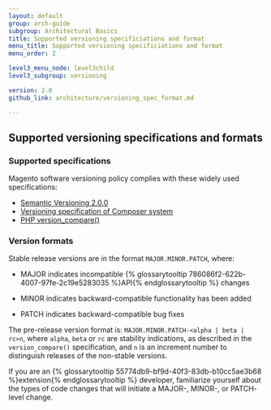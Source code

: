 ```yaml
---
layout: default
group: arch-guide
subgroup: Architectural Basics
title: Supported versioning specificiations and format
menu_title: Supported versioning specificiations and format
menu_order: 2

level3_menu_node: level3child
level3_subgroup: versioning

version: 2.0
github_link: architecture/versioning_spec_format.md

---
```


<h2 id="verpol">Supported versioning specifications and formats</h2>


<h3>Supported specifications</h3>

Magento software versioning policy complies with these widely used specifications:

* [Semantic Versioning 2.0.0](http://semver.org/)
* [Versioning specification of Composer system](https://getcomposer.org/doc/04-schema.md#version)
* [PHP version_compare()](http://php.net/version_compare)

<h3>Version formats</h3>

Stable release versions are in the format `MAJOR.MINOR.PATCH`, where:

* MAJOR indicates incompatible {% glossarytooltip 786086f2-622b-4007-97fe-2c19e5283035 %}API{% endglossarytooltip %} changes

* MINOR indicates backward-compatible functionality has been added

* PATCH indicates backward-compatible bug fixes


The pre-release version format is: `MAJOR.MINOR.PATCH-<alpha | beta | rc>n`, where `alpha`, `beta` or `rc` are stability indications, as described in the `version_compare()` specification, and
`n` is an increment number to distinguish releases of the non-stable versions.

If you are an {% glossarytooltip 55774db9-bf9d-40f3-83db-b10cc5ae3b68 %}extension{% endglossarytooltip %} developer, familiarize yourself about the types of code changes that will initiate a MAJOR-, MINOR-, or PATCH- level change.
